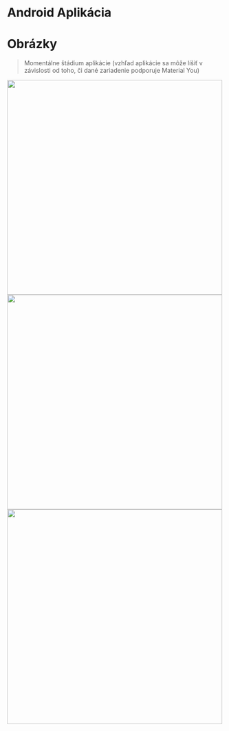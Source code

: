 # Android Aplikácia

# Obrázky
> Momentálne štádium aplikácie (vzhľad aplikácie sa môže líšiť v závislosti od toho, či dané zariadenie podporuje Material You)

<img src="https://user-images.githubusercontent.com/26904790/227724787-f89a8497-6f76-4cf0-9b76-e49b0dd5d106.png" width = "500px"> <img src="https://user-images.githubusercontent.com/26904790/227724790-93987be0-5e56-42d6-b8ef-eaf1d7753296.png" width = "500px">
<img src="https://user-images.githubusercontent.com/26904790/227724792-5b0ed14a-6816-433a-aa34-bf2ce5c34a7a.png" width = "500px">
